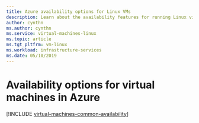 ```yaml
---
title: Azure availability options for Linux VMs 
description: Learn about the availability features for running Linux virtual machines in Azure
author: cynthn
ms.author: cynthn
ms.service: virtual-machines-linux
ms.topic: article
ms.tgt_pltfrm: vm-linux
ms.workload: infrastructure-services
ms.date: 05/10/2019
---
```


# Availability options for virtual machines in Azure
[!INCLUDE [virtual-machines-common-availability](../../../includes/virtual-machines-common-availability.md)]

